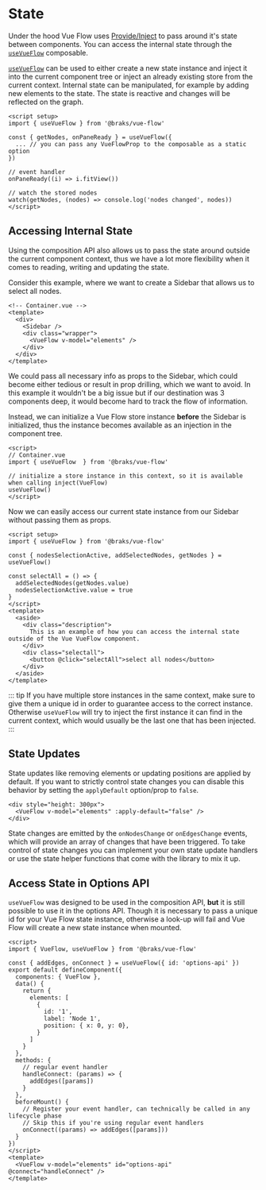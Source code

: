 # State

Under the hood Vue Flow uses [Provide/Inject](https://v3.vuejs.org/guide/component-provide-inject)
to pass around it's state between components.
You can access the internal state through the [`useVueFlow`](/guide/composables#usevueflow/) composable.

[`useVueFlow`](/guide/composables#usevueflow/) can be used to either create a new state instance and inject it into
the current component tree or inject
an already existing store from the current context.
Internal state can be manipulated, for example by adding new elements to the state. The
state is reactive and changes will be reflected on the graph.

```vue{4-6}
<script setup>
import { useVueFlow } from '@braks/vue-flow'

const { getNodes, onPaneReady } = useVueFlow({
  ... // you can pass any VueFlowProp to the composable as a static option
})

// event handler
onPaneReady((i) => i.fitView())

// watch the stored nodes
watch(getNodes, (nodes) => console.log('nodes changed', nodes))
</script>
```

## Accessing Internal State

Using the composition API also allows us to pass the state around outside the current component context, thus we have a
lot more flexibility when it comes
to reading, writing and updating the state.

Consider this example, where we want to create a Sidebar that allows us to select all nodes.

```vue
<!-- Container.vue -->
<template>
  <div>
    <Sidebar />
    <div class="wrapper">
      <VueFlow v-model="elements" />
    </div>
  </div>
</template>
```

We could pass all necessary info as props to the Sidebar, which could become either tedious or result in prop drilling,
which we want to avoid.
In this example it wouldn't be a big issue but if our destination was 3 components deep, it would become hard to track
the flow of information.

Instead, we can initialize a Vue Flow store instance __before__ the Sidebar is initialized, thus the instance becomes
available as an injection in the component tree.

```vue{5-6}
<script>
// Container.vue
import { useVueFlow  } from '@braks/vue-flow'

// initialize a store instance in this context, so it is available when calling inject(VueFlow)
useVueFlow()
</script>
```

Now we can easily access our current state instance from our Sidebar without passing them as props.

```vue
<script setup>
import { useVueFlow } from '@braks/vue-flow'

const { nodesSelectionActive, addSelectedNodes, getNodes } = useVueFlow()

const selectAll = () => {
  addSelectedNodes(getNodes.value)
  nodesSelectionActive.value = true
}
</script>
<template>
  <aside>
    <div class="description">
      This is an example of how you can access the internal state outside of the Vue VueFlow component.
    </div>
    <div class="selectall">
      <button @click="selectAll">select all nodes</button>
    </div>
  </aside>
</template>
```

::: tip
If you have multiple store instances in the same context, make sure to give them a unique id in order to guarantee
access to the correct instance.
Otherwise `useVueFlow` will try to inject the first instance it can find in the current context, which would usually be
the last one that has been injected.
:::

## State Updates

State updates like removing elements or updating positions are applied by default.
If you want to strictly control state changes you can disable this behavior by setting the `applyDefault` option/prop
to `false`.

```vue
<div style="height: 300px">
  <VueFlow v-model="elements" :apply-default="false" />
</div>
```

State changes are emitted by the `onNodesChange` or `onEdgesChange` events, which will provide an array of changes that
have been triggered.
To take control of state changes you can implement your own state update handlers or use the state helper functions that
come with the library to mix it up.

## Access State in Options API

`useVueFlow` was designed to be used in the composition API, __but__ it is still possible to use it in the options API.
Though it is necessary to pass a unique id for your Vue Flow state instance, otherwise a look-up will fail and Vue Flow
will create a new state instance
when mounted.

```vue{4,32}
<script>
import { VueFlow, useVueFlow } from '@braks/vue-flow'

const { addEdges, onConnect } = useVueFlow({ id: 'options-api' })
export default defineComponent({
  components: { VueFlow },
  data() {
    return {
      elements: [
        {
          id: '1',
          label: 'Node 1',
          position: { x: 0, y: 0},
        }
      ]
    }
  },
  methods: {
    // regular event handler
    handleConnect: (params) => {
      addEdges([params])
    }
  },
  beforeMount() {
    // Register your event handler, can technically be called in any lifecycle phase
    // Skip this if you're using regular event handlers
    onConnect((params) => addEdges([params]))
  }
})
</script>
<template>
  <VueFlow v-model="elements" id="options-api" @connect="handleConnect" />
</template>
```
